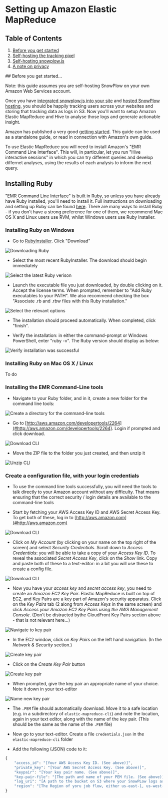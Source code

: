 # Setting up Amazon Elastic MapReduce

## Table of Contents

1. [Before you get started](#intro)
2. [Self-hosting the tracking pixel](#pixelsh)
3. [Self-hosting snowplow.js](#jssh)
5. [A note on privacy](#privacy)

<a name="intro"/>
## Before you get started...

Note: this guide assumes you are self-hosting SnowPlow on your own Amazon Web Services account. 

Once you have [integrated snowplow.js into your site](#https://github.com/snowplow/snowplow/blob/master/docs/03_integrating_snowplowjs.md) and [hosted SnowPlow hosting](#https://github.com/snowplow/snowplow/blob/master/docs/04_selfhosting_snowplow.md), you should be happily tracking users across your websites and storing that tracking data as logs in S3. Now you'll want to setup Amazon Elastic MapReduce and Hive to analyse those logs and generate actionable insight.

Amazon has published a very good [getting started](#http://docs.amazonwebservices.com/ElasticMapReduce/latest/GettingStartedGuide/Welcome.html?r=7956). This guide can be used as a standalone guide, or read in connection with Amazon's own guide.

To use Elastic MapReduce you will need to install Amazon's "EMR Command Line Interface". This will, in particular, let you run "Hive interactive sessions" in which you can try different queries and develop differnet analyses, using the results of each analysis to inform the next query.

## Installing Ruby

"EMR Command Line Interface" is built in Ruby, so unless you have already have Ruby installed, you'll need to install it. Full instructions on downloading and setting up Ruby can be found [here](#http://www.ruby-lang.org/en/downloads/). There are many ways to install Ruby - if you don't have a strong preference for one of them, we recommend Mac OS X and Linux users use RVM, whilst Windows users use Ruby Installer.

### Installing Ruby on Windows

* Go to [RubyInstaller](#http://rubyinstall.org). Click "Download"

![Downloading Ruby](/snowplow/snowplow/raw/master/docs/images/emr-guide/ruby-1.PNG)

* Select the most recent RubyInstaller. The download should begin immediately

![Select the latest Ruby verison](/snowplow/snowplow/raw/master/docs/images/emr-guide/ruby-2.PNG)

* Launch the executable file you just downloaded, by double clicking on it. Accept the license terms. When prompted, remember to "Add Ruby executables to your PATH". We also recommend checking the box "Associate .rb and .rbw files with this Ruby installation."

![Select the relevant options](/snowplow/snowplow/raw/master/docs/images/emr-guide/ruby-5.PNG)

* The installation should proceed automatically. When completed, click "finish".

* Verify the installation: in either the command-prompt or Windows PowerShell, enter "ruby -v". The Ruby version should display as below:

![Verify installation was successful](/snowplow/snowplow/raw/master/docs/images/emr-guide/ruby-6.PNG)

### Installing Ruby on Mac OS X / Linux 

To do

### Installing the EMR Command-Line tools

* Navigate to your Ruby folder, and in it, create a new folder for the command line tools:

![Create a directory for the command-line tools](/snowplow/snowplow/raw/master/docs/images/emr-guide/install-cli-1.PNG)

* Go to [http://aws.amazon.com/developertools/2264](#http://aws.amazon.com/developertools/2264). Login if prompted and click download.

![Download CLI](#snowplow/snowplow/raw/master/docs/images/emr-guide/install-cli-2.PNG)

* Move the ZIP file to the folder you just created, and then unzip it

![Unzip CLI](/snowplow/snowplow/raw/master/docs/images/emr-guide/install-cli-3.PNG)

### Create a configuration file, with your login credentials

* To use the command line tools successfully, you will need the tools to talk directly to your Amazon account without any difficulty. That means ensuring that the correct security / login details are available to the command-line tools

* Start by fetching your AWS Access Key ID and AWS Secret Access Key. To get both of these, log in to [http://aws.amazon.com](#http://aws.amazon.com)

![Download CLI](/snowplow/snowplow/raw/master/docs/images/emr-guide/install-cli-4.PNG)

* Click on *My Account* (by clicking on your name on the top right of the screen) and select *Security Credentials*. Scroll down to *Access Credentials*: you will be able to take a copy of your *Access Key ID*. To reveal the associated *Secret Access Key*, click on the _Show_ link. Copy and paste both of these to a text-editor: in a bit you will use these to create a config file.

![Download CLI](/snowplow/snowplow/raw/master/docs/images/emr-guide/install-cli-5.png)

* Now you have your *access key* and *secret access key*, you need to create an *Amazon EC2 Key Pair*. Elastic MapReduce is built on top of EC2, and Key Pairs are a key part of Amazon's security apparatus. Click on the *Key Pairs* tab (2 along from *Access Keys* in the same screen) and click *Access your Amazon EC2 Key Pairs using the AWS Management Console*. (Don't be distracted bythe CloudFront Key Pairs section above - that is not relevant here...)

![Navigate to key pair](/snowplow/snowplow/raw/master/docs/images/emr-guide/install-cli-6.PNG)


* In the EC2 window, click on *Key Pairs* on the left hand navigation. (In the _Network & Security_ section.) 

![Create key pair](/snowplow/snowplow/raw/master/docs/images/emr-guide/install-cli-7.PNG)

* Click on the *Create Key Pair* button

![Create key pair](/snowplow/snowplow/raw/master/docs/images/emr-guide/install-cli-8.PNG)

* When prompted, give the key pair an appropriate name of your choice. Note it down in your text-editor

![Name new key pair](/snowplow/snowplow/raw/master/docs/images/emr-guide/install-cli-9.PNG)

* The `.PEM` file should automatically download. Move it to a safe location (e.g. in a subdirectory of `elastic-mapreduce-cli`) and note the location, again in your text editor, along with the name of the key pair. (This should be the same as the name of the `.PEM` file)

* Now go to your text-editor. Create a file `credentials.json` in the `elastic-mapreduce-cli` folder

* Add the following (JSON) code to it:
```javascript
{
	"access_id": "[Your AWS Access Key ID. (See above)]",
	"private_key": "[Your AWS Secret Access Key. (See above)]",
	"keypair": "[Your key pair name. (See above)]",
	"key-pair-file": "[The path and name of your PEM file. (See above)]",
	"log_uri": "[A path to the bucket on S3 where your SnowPLow logs are kept. We will identify this in the next section.]",
	"region": "[The Region of yoru job flow, either us-east-1, us-west-2, us-east-1, eu-west-1", eu-west-1, ap-northeast-1, ap-southeast-1, or sa-east-1. We will identify this in the next section]"
}
```



